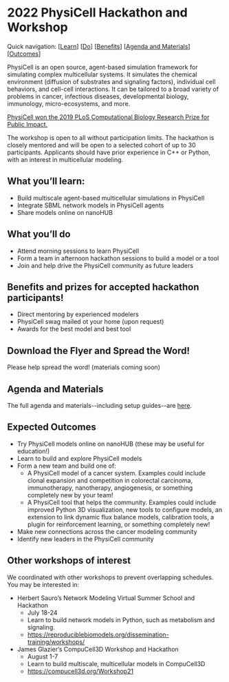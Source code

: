# 2022 PhysiCell Hackathon and Workshop
Quick navigation: [[Learn](#what-youll-learn)] [[Do](#what-youll-do)] [[Benefits](#Benefits-and-prizes-for-accepted-hackathon-participants)] [[Agenda and Materials](#agenda-and-materials)] [[Outcomes](#expected-outcomes)] 

PhysiCell is an open source, agent-based simulation framework for simulating complex multicellular systems. It simulates the chemical environment (diffusion of substrates and signaling factors), individual cell behaviors, and cell-cell interactions. It can be tailored to a broad variety of problems in cancer, infectious diseases, developmental biology, immunology, micro-ecosystems, and more.

[PhysiCell won the 2019 PLoS Computational Biology Research Prize for Public Impact.](http://collections.plos.org/collection/compbiol-research-prize/)

The workshop is open to all without participation limits. The hackathon is closely mentored and will be open to a selected cohort of up to 30 participants. Applicants should have prior experience in C++ or Python, with an interest in multicellular modeling.

## What you’ll learn: 
* Build multiscale agent-based multicellular simulations in PhysiCell
* Integrate SBML network models in PhysiCell agents
* Share models online on nanoHUB

## What you’ll do
* Attend morning sessions to learn PhysiCell
* Form a team in afternoon hackathon sessions to build a model or a tool
* Join and help drive the PhysiCell community as future leaders

## Benefits and prizes for accepted hackathon participants!
* Direct mentoring by experienced modelers
* PhysiCell swag mailed ot your home (upon request)
* Awards for the best model and best tool

## Download the Flyer and Spread the Word!
Please help spread the word! (materials coming soon)

## Agenda and Materials
The full agenda and materials--including setup guides--are [here](agenda.md). 

## Expected Outcomes
* Try PhysiCell models online on nanoHUB (these may be useful for education!)
* Learn to build and explore PhysiCell models
* Form a new team and build one of:
   * A PhysiCell model of a cancer system. Examples could include clonal expansion and competition in colorectal carcinoma, immunotherapy, nanotherapy, angiogenesis, or something completely new by your team!
   * A PhysiCell tool that helps the community. Examples could include improved Python 3D visualization, new tools to configure models, an extension to link dynamic flux balance models, calibration tools, a plugin for reinforcement learning, or something completely new!
* Make new connections across the cancer modeling community
* Identify new leaders in the PhysiCell community

## Other workshops of interest
We coordinated with other workshops to prevent overlapping schedules. You may be interested in:

* Herbert Sauro’s Network Modeling Virtual Summer School and Hackathon
   * July 18-24
   * Learn to build network models in Python, such as metabolism and signaling.
   * https://reproduciblebiomodels.org/dissemination-training/workshops/
*  James Glazier’s CompuCell3D Workshop and Hackathon
   * August 1-7
   * Learn to build multiscale, multicellular models in CompuCell3D
   * https://compucell3d.org/Workshop21
